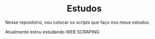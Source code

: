 <h1 align="center">Estudos</h1>

Nesse repositório, vou colocar os scripts que faço nos meus estudos.

Atualmente estou estudando WEB SCRAPING
